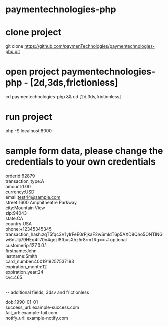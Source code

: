 # paymentechnologies-php

# clone project

git clone https://github.com/paymenTechnologies/paymentechnologies-php.git

# open project paymentechnologies-php - [2d,3ds,frictionless]

cd paymentechnologies-php && cd [2d,3ds,frictionless]

# run project

php -S localhost:8000


# sample form data,  please change the credentials to your own credentials

orderid:62879\
transaction_type:A\
amount:1.00\
currency:USD\
email:test44@sample.com\
street:1600 Amphitheatre Parkway\
city:Mountain View\
zip:94043\
state:CA\
country:USA\
phone:+12345345345\
transaction_hash:zqT5fqc3V1yIrFeE0rPjkaF2wSmldT6p5AXD8Qho5ONTINGw6nUiji79HEq4iI70n4gczl8fbusXhz5r8rmTRg== # optional\
customerip:127.0.0.1\
firstname:John\
lastname:Smith\
card_number:4001919257537193\
expiration_month:12\
expiration_year:24\
cvc:465

\
-- additional fields,  3dsv and frictionless

dob:1990-01-01\
success_url: example-success.com\
fail_url: example-fail.com\
notify_url: example-notify.com
